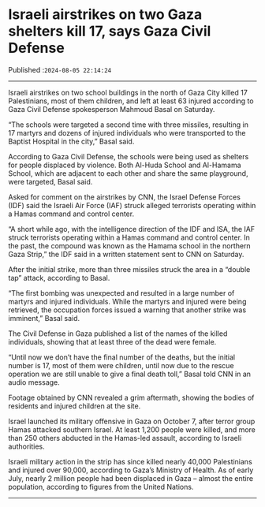 # Israeli airstrikes on two Gaza shelters kill 17, says Gaza Civil Defense

Published :`2024-08-05 22:14:24`

---

Israeli airstrikes on two school buildings in the north of Gaza City killed 17 Palestinians, most of them children, and left at least 63 injured according to Gaza Civil Defense spokesperson Mahmoud Basal on Saturday.

“The schools were targeted a second time with three missiles, resulting in 17 martyrs and dozens of injured individuals who were transported to the Baptist Hospital in the city,” Basal said.

According to Gaza Civil Defense, the schools were being used as shelters for people displaced by violence. Both Al-Huda School and Al-Hamama School, which are adjacent to each other and share the same playground, were targeted, Basal said.

Asked for comment on the airstrikes by CNN, the Israel Defense Forces (IDF) said the Israeli Air Force (IAF) struck alleged terrorists operating within a Hamas command and control center.

“A short while ago, with the intelligence direction of the IDF and ISA, the IAF struck terrorists operating within a Hamas command and control center. In the past, the compound was known as the Hamama school in the northern Gaza Strip,” the IDF said in a written statement sent to CNN on Saturday.

After the initial strike, more than three missiles struck the area in a “double tap” attack, according to Basal.

“The first bombing was unexpected and resulted in a large number of martyrs and injured individuals. While the martyrs and injured were being retrieved, the occupation forces issued a warning that another strike was imminent,” Basal said.

The Civil Defense in Gaza published a list of the names of the killed individuals, showing that at least three of the dead were female.

“Until now we don’t have the final number of the deaths, but the initial number is 17, most of them were children, until now due to the rescue operation we are still unable to give a final death toll,” Basal told CNN in an audio message.

Footage obtained by CNN revealed a grim aftermath, showing the bodies of residents and injured children at the site.

Israel launched its military offensive in Gaza on October 7, after terror group Hamas attacked southern Israel. At least 1,200 people were killed, and more than 250 others abducted in the Hamas-led assault, according to Israeli authorities.

Israeli military action in the strip has since killed nearly 40,000 Palestinians and injured over 90,000, according to Gaza’s Ministry of Health. As of early July, nearly 2 million people had been displaced in Gaza – almost the entire population, according to figures from the United Nations.

---

